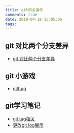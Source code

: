 ```yaml
---
title: git相关操作
comments: true
date: 2018-04-18 15:05:06
tags:
---
```




##  git 对比两个分支差异
- [git 对比两个分支差异](https://blog.csdn.net/u011240877/article/details/52586664)

##  git 小游戏
- [githug](https://www.jianshu.com/p/482b32716bbe)

## git学习笔记
- [git tag相关](https://www.cnblogs.com/wufangfang/p/6086239.html)
- [更改git log展示](https://www.cnblogs.com/bellkosmos/p/5923439.html)
 
 
